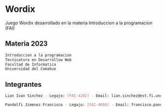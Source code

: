 # Wordix
Juego Wordix desarrollado en la materia Introduccion a la programacion (FAI)

## Materia 2023

```bash
Introduccion a la programacion
Tecnicatura en Desarrollow Web
Facultad de Informatica
Universidad del Comahue
```

## Integrantes


```bash
Lian Ivan Sinchez - Legajo: [FAI-4202] - Email: lian.sinchez@est.fi.uncoma.edu.ar - Github: LianIvanSinchez09

Pandolfi Jimenez Francisco - Legajo: [FAI-4650] - Email: francisco.pandolfi@est.fi.uncoma.edu.ar - Github: FranciscoPJ
```